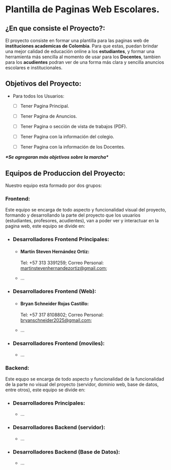# Plantilla de Paginas Web Escolares.

## ¿En que consiste el Proyecto?:

El proyecto consiste en formar una plantilla para las paginas web de **instituciones academicas de Colombia**. Para que estas, puedan brindar una mejor calidad de educación online a los **estudiantes**, y formar una herramienta más sencilla al momento de usar para los **Docentes**, tambien para los **acudientes** podran ver de una forma más clara y sencilla anuncios escolares e institucionales.

## Objetivos del Proyecto:

* Para todos los Usuarios:
  * [ ] Tener Pagina Principal.
  * [ ] Tener Pagina de Anuncios.
  * [ ] Tener Pagina o sección de vista de trabajos (PDF).
  * [ ] Tener Pagina con la información del colegio.
  * [ ] Tener Pagina con la información de los Docentes.


___\*Se agregaran más objetivos sobre la marcha\*___


## Equipos de Produccion del Proyecto:

Nuestro equipo esta formado por dos grupos:

### Frontend:

Este equipo se encarga de todo aspecto y funcionalidad visual del proyecto, formando y desarrollando la parte del proyecto que los usuarios (estudiantes, profesores, acudientes), van a poder ver y interactuar en la pagina web, este equipo se divide en:

* ### Desarrolladores Frontend Principales:
  * #### Martín Steven Hernández Ortiz:
    Tel: +57 313 3391259;
    Correo Personal: martinstevenhernandezortiz@gmail.com;

  * ...

* ### Desarrolladores Frontend (Web):
  * #### Bryan Schneider Rojas Castillo:
    Tel: +57 317 8108802;
    Correo Personal: bryanschneider2025@gmail.com;

  * ...

* ### Desarrolladores Frontend (moviles):
  * ...

### Backend:

Este equpo se encarga de todo aspecto y funcionalidad de la funcionalidad de la parte no visual del proyecto (servidor, dominio web, base de datos, entre otros), este equipo se divide en:

* ### Desarrolladores Principales:
  * ...

* ### Desarrolladores Backend (servidor):
  * ...

* ### Desarrolladores Backend (Base de Datos):
  * ...
